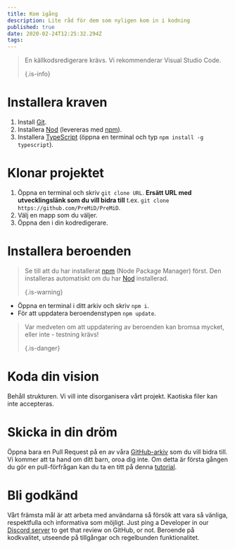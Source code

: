 ```yaml
---
title: Kom igång
description: Lite råd för dem som nyligen kom in i kodning
published: true
date: 2020-02-24T12:25:32.294Z
tags:
---
```


> En källkodsredigerare krävs. Vi rekommenderar Visual Studio Code. 
> 
> {.is-info}

# Installera kraven
1. Install [Git](https://git-scm.com/).
2. Installera [Nod](https://nodejs.org/en/) (levereras med [npm](https://www.npmjs.com/)).
3. Installera [TypeScript](https://www.typescriptlang.org/index.html#download-links) (öppna en terminal och typ `npm install -g typescript`).

# Klonar projektet
1. Öppna en terminal och skriv `git clone URL`. **Ersätt URL med utvecklingslänk som du vill bidra till** t.ex. `git clone https://github.com/PreMiD/PreMiD`.
2. Välj en mapp som du väljer.
3. Öppna den i din kodredigerare.

# Installera beroenden
> Se till att du har installerat [npm](https://www.npmjs.com/) (Node Package Manager) först. Den installeras automatiskt om du har [Nod](https://nodejs.org/en/) installerad. 
> 
> {.is-warning}

- Öppna en terminal i ditt arkiv och skriv `npm i`.
- För att uppdatera beroendenstypen `npm update`.

> Var medveten om att uppdatering av beroenden kan bromsa mycket, eller inte - testning krävs! 
> 
> {.is-danger}

# Koda din vision
Behåll strukturen. Vi vill inte disorganisera vårt projekt. Kaotiska filer kan inte accepteras.

# Skicka in din dröm
Öppna bara en Pull Request på en av våra [GitHub-arkiv](https://github.com/PreMiD/) som du vill bidra till. Vi kommer att ta hand om ditt barn, oroa dig inte. Om detta är första gången du gör en pull-förfrågan kan du ta en titt på denna [tutorial](https://help.github.com/en/articles/creating-a-pull-request).

# Bli godkänd
Vårt främsta mål är att arbeta med användarna så försök att vara så vänliga, respektfulla och informativa som möjligt. Just ping a Developer in our [Discord server](https://discord.gg/WvfVZ8T) to get that review on GitHub, or not. Beroende på kodkvalitet, utseende på tillgångar och regelbunden funktionalitet.